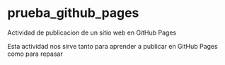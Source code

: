 # prueba_github_pages
Actividad de publicacion de un sitio web en GitHub Pages

Esta actividad nos sirve tanto para aprender a publicar en GitHub Pages como para repasar
